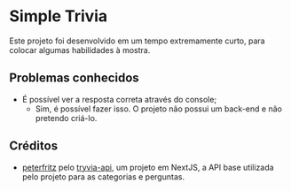 # Simple Trivia

Este projeto foi desenvolvido em um tempo extremamente curto, para colocar algumas habilidades à mostra.

## Problemas conhecidos

* É possível ver a resposta correta através do console;
  * Sim, é possível fazer isso. O projeto não possui um back-end e não pretendo criá-lo.

## Créditos

* [peterfritz](https://github.com/peterfritz) pelo [tryvia-api](https://github.com/peterfritz/tryvia-api), um projeto em NextJS, a API base utilizada pelo projeto para as categorias e perguntas.
